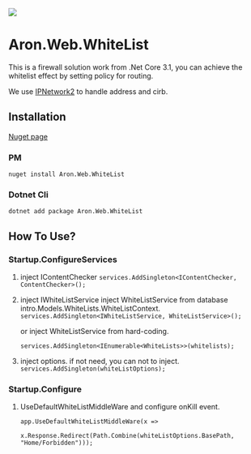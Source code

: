 
![](https://komarev.com/ghpvc/?username=aron-666&color=green)
# Aron.Web.WhiteList
This is a firewall solution work from .Net Core 3.1, you can achieve the whitelist effect by setting policy for routing.

We use [IPNetwork2](https://github.com/lduchosal/ipnetwork)  to handle address and cirb.

## Installation
[Nuget page](https://www.nuget.org/packages/Aron.Web.WhiteList/)

### PM
    nuget install Aron.Web.WhiteList

### Dotnet Cli

    dotnet add package Aron.Web.WhiteList
    
## How To Use?

### Startup.ConfigureServices
 1. inject IContentChecker
 `services.AddSingleton<IContentChecker, ContentChecker>();`
 
2. inject IWhiteListService
  inject WhiteListService from database intro.Models.WhiteLists.WhiteListContext.
  `services.AddSingleton<IWhiteListService, WhiteListService>();`
 
   or inject WhiteListService from hard-coding.
 
   `services.AddSingleton<IEnumerable<WhiteLists>>(whitelists);`

  
3. inject options. if not need, you can not to inject.
`services.AddSingleton(whiteListOptions);`

### Startup.Configure
 1. UseDefaultWhiteListMiddleWare and configure onKill event.  

        app.UseDefaultWhiteListMiddleWare(x =>

        x.Response.Redirect(Path.Combine(whiteListOptions.BasePath, "Home/Forbidden")));
